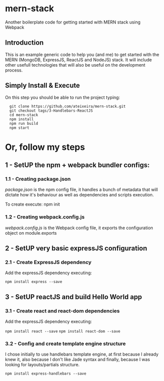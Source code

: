 # mern-stack
Another boilerplate code for getting started with MERN stack using Webpack

## Introduction
This is an example generic code to help you (and me) to get started with the MERN (MongoDB, ExpressJS, ReactJS and NodeJS) stack. It will include other usefull technologies that will also be useful on the development process.


## Simply Install & Execute
On this step you should be able to run the project typing:
```
  git clone https://github.com/ateixeira/mern-stack.git
  git checkout tags/3-Handlebars-ReactJS
  cd mern-stack
  npm install
  npm run build 
  npm start
```

# Or, follow my steps

## 1 - SetUP the npm + webpack bundler configs: 

### 1.1 - Creating package.json
*package.json* is the npm config file, it handles a bunch of metadata that will dictate how it's behaviour as well as dependencies and scripts execution.

To create execute: npm init

### 1.2 - Creating webpack.config.js
*webpack.config.js* is the Webpack config file, it exports the configuration object on module.exports

## 2 - SetUP very basic expressJS configuration

### 2.1 - Create ExpressJS dependency
Add the expressJS dependency executing:

``npm install express --save``

## 3 - SetUP reactJS and build Hello World app

### 3.1 - Create react and react-dom dependencies
Add the expressJS dependency executing:

``npm install react --save``
``npm install react-dom --save``

### 3.2 - Config and create template engine structure
I chose initially to use handlebars template engine, at first because I already knew it, also because I don't like Jade syntax and finally, because I was looking for layouts/partials structure.

``npm install express-handlebars --save``

